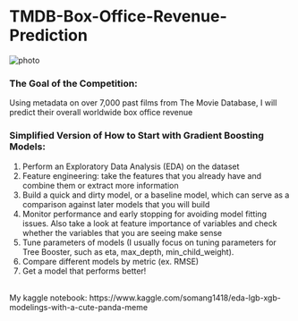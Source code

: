 # TMDB-Box-Office-Revenue-Prediction

![photo](https://www.themoviedb.org/assets/1/v4/logos/408x161-powered-by-rectangle-green-bb4301c10ddc749b4e79463811a68afebeae66ef43d17bcfd8ff0e60ded7ce99.png)

### The Goal of the Competition: <br>
Using metadata on over 7,000 past films from The Movie Database, I will predict their overall worldwide box office revenue <br>

### Simplified Version of How to Start with Gradient Boosting Models:
1. Perform an Exploratory Data Analysis (EDA) on the dataset
2. Feature engineering: take the features that you already have and combine them or extract more information
3. Build a quick and dirty model, or a baseline model, which can serve as a comparison against later models that you will build
4. Monitor performance and early stopping for avoiding model fitting issues. Also take a look at feature importance of variables and check whether the variables that you are seeing make sense
5. Tune parameters of models (I usually focus on tuning parameters for Tree Booster, such as eta, max_depth, min_child_weight).
6. Compare different models by metric (ex. RMSE)
7. Get a model that performs better!

<br>
My kaggle notebook: https://www.kaggle.com/somang1418/eda-lgb-xgb-modelings-with-a-cute-panda-meme
